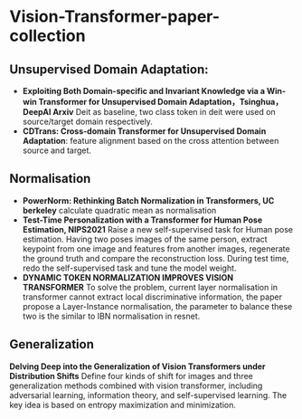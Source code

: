 # Vision-Transformer-paper-collection
## Unsupervised Domain Adaptation:
- **Exploiting Both Domain-specific and Invariant Knowledge via a Win-win Transformer for Unsupervised Domain Adaptation，Tsinghua，DeepAI Arxiv**
    Deit as baseline, two class token in deit were used on source/target domain respectively.
- **CDTrans: Cross-domain Transformer for Unsupervised Domain Adaptation**: feature alignment based on the cross attention between source and target. 
    
## Normalisation
- **PowerNorm: Rethinking Batch Normalization in Transformers, UC berkeley** calculate quadratic mean as normalisation
- **Test-Time Personalization with a Transformer for Human Pose Estimation, NIPS2021** Raise a new self-supervised task for Human pose estimation. Having two poses images of the same person, extract keypoint from one image and features from another images, regenerate the ground truth and compare the reconstruction loss. During test time, redo the self-supervised task and tune the model weight. 
- **DYNAMIC TOKEN NORMALIZATION IMPROVES VISION TRANSFORMER** To solve the problem, current layer normalisation in transformer cannot extract local discriminative information, the paper propose a Layer-Instance normalisation, the parameter to balance these two is the similar to IBN normalisation in resnet. 
## Generalization
**Delving Deep into the Generalization of Vision Transformers under Distribution Shifts** Define four kinds of shift for images and three generalization methods combined with vision transformer, including adversarial learning, information theory, and self-supervised learning. The key idea is based on entropy maximization and minimization. 
